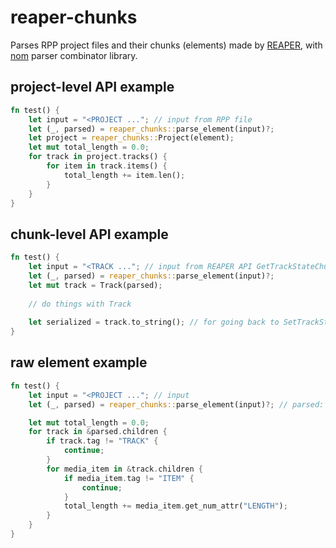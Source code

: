 # reaper-chunks

Parses RPP project files and their chunks (elements) made by [REAPER](https://reaper.fm),
with [nom](https://github.com/Geal/nom) parser combinator library.

## project-level API example

```rust
fn test() {
    let input = "<PROJECT ..."; // input from RPP file
    let (_, parsed) = reaper_chunks::parse_element(input)?;
    let project = reaper_chunks::Project(element);
    let mut total_length = 0.0;
    for track in project.tracks() {
        for item in track.items() {
            total_length += item.len();
        }
    }
}
```

## chunk-level API example

```rust
fn test() {
    let input = "<TRACK ..."; // input from REAPER API GetTrackStateChunk
    let (_, parsed) = reaper_chunks::parse_element(input)?;
    let mut track = Track(parsed);
    
    // do things with Track
    
    let serialized = track.to_string(); // for going back to SetTrackStateChunk
}
```

## raw element example

```rust
fn test() {
    let input = "<PROJECT ..."; // input
    let (_, parsed) = reaper_chunks::parse_element(input)?; // parsed: RElement

    let mut total_length = 0.0;
    for track in &parsed.children {
        if track.tag != "TRACK" {
            continue;
        }
        for media_item in &track.children {
            if media_item.tag != "ITEM" {
                continue;
            }
            total_length += media_item.get_num_attr("LENGTH");
        }
    }
}
```